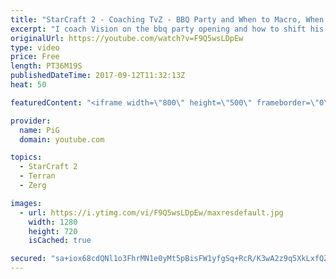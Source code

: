```yaml
---
title: "StarCraft 2 - Coaching TvZ - BBQ Party and When to Macro, When to Micro"
excerpt: "I coach Vision on the bbq party opening and how to shift his focus from micro into macro at the right times -- Watch live at https://www.twitch.tv/x5_pig"
originalUrl: https://youtube.com/watch?v=F9Q5wsLDpEw
type: video
price: Free
length: PT36M19S
publishedDateTime: 2017-09-12T11:32:13Z
heat: 50

featuredContent: "<iframe width=\"800\" height=\"500\" frameborder=\"0\" src=\"https://www.youtube.com/embed/F9Q5wsLDpEw\" allow=\"accelerometer; autoplay; encrypted-media; gyroscope; picture-in-picture\" allowfullscreen></iframe>"

provider:
  name: PiG
  domain: youtube.com

topics:
  - StarCraft 2
  - Terran
  - Zerg

images:
  - url: https://i.ytimg.com/vi/F9Q5wsLDpEw/maxresdefault.jpg
    width: 1280
    height: 720
    isCached: true

secured: "sa+iox68cdQNl1o3FhrMN1e0yMt5pBisFW1yfgSq+RcR/K3wA2z9q5XkLxfQZeZfRoQnVttcFVt47aGGT0MY3EKrzGacvxNVK9C6pT7hUd8VdEYunVgcqT2NIFI7kMyEdqPvSb/nxAyhwsNdeJDhwVPi9y4XSt9wEMtBMFGe2BjZesIOs/CLxLul5O9qyQv8k+zEz4/ZcwlTsW/Vi2TW68tt1z6yq/gEfoS7MQbP0VxEHRdKejQesrFBpxoSgG1eIG2jbMDctco6Y52Y5bcNK2c8SfXvOYuoBNb8TFOVGDFuAfAzV5WVAT9kTTVwMJ3BAvM90ozGlRiqldxI1n9e0XBEypQXCMMSJGUHb+ydb4BU7vC9ovu0za4haid/tNs56Dc+W/LEhtPFaqGZJZ+9UTObEnCEqL3Afhxc65Vhm2U=;yN4AHrOkL3Qo46sAdcku2Q=="
---
```



